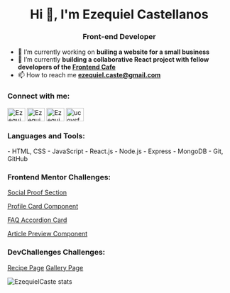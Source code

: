 <h1 align="center">Hi 👋, I'm Ezequiel Castellanos</h1>
<h3 align="center"><strong>Front-end Developer</strong></h3>

- 🌱 I’m currently working on **builing a website for a small business**
- 🎨 I’m currently **building a collaborative React project with fellow developers of the [Frontend Cafe](https://github.com/frontendcafe/cmyk-tiger)**
- 📫 How to reach me **ezequiel.caste@gmail.com**

<h3 align="left">Connect with me:</h3>
<p align="left">
<a href="https://twitter.com/Ezequiel_Caste" target="blank"><img align="center" src="https://cdn.jsdelivr.net/npm/simple-icons@3.0.1/icons/twitter.svg" alt="Ezequiel_Caste" height="30" width="40" /></a>
<a href="https://www.linkedin.com/in/ezequiel-castellanos-a9ab6b1b8/" target="blank"><img align="center" src="https://cdn.jsdelivr.net/npm/simple-icons@3.0.1/icons/linkedin.svg" alt="Ezequiel_Caste" height="30" width="40" /></a>
<a href="https://codesandbox.io/u/EzequielCaste" target="blank"><img align="center" src="https://cdn.jsdelivr.net/npm/simple-icons@3.0.1/icons/codesandbox.svg" alt="Ezequiel_Caste" height="30" width="40" /></a>
<a href="https://codepen.io/ezequiel_" target="blank"><img align="center" src="https://cdn.jsdelivr.net/npm/simple-icons@3.0.1/icons/codepen.svg" alt="ucoysfcqbo-idiakk4emxtra" height="30" width="40" /></a>
</p>

<h3 align="left">Languages and Tools:</h3>
<p align="left"> 
- HTML, CSS
- JavaScript
- React.js
- Node.js
- Express
- MongoDB
- Git, GitHub
</p>

<h3 align="left">Frontend Mentor Challenges:</h3>

[Social Proof Section](https://github.com/EzequielCaste/social-proof-section-master)

[Profile Card Component](https://github.com/EzequielCaste/profile-card-component-main)

[FAQ Accordion Card](https://github.com/EzequielCaste/faq-accordion-card-main)

[Article Preview Component](https://github.com/EzequielCaste/article-preview-component-master)

<h3 align="left">DevChallenges Challenges:</h3>

[Recipe Page](https://github.com/EzequielCaste/recipe-page-challenge)
[Gallery Page](https://github.com/EzequielCaste/my-gallery-challenge)



![EzequielCaste stats](https://github-readme-stats.vercel.app/api?username=ezequielcaste&show_icons=true&theme=radical)

